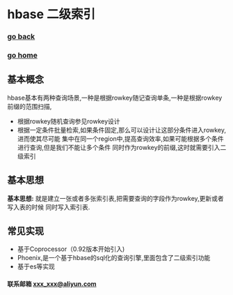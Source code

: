 # hbase 二级索引
### [go back](/x2q/hbase/hbase)      
### [go home](/x2q)       
## 基本概念
  hbase基本有两种查询场景,一种是根据rowkey随记查询单条,一种是根据rowkey前缀的范围扫描,
+ 根据rowkey随机查询参见rowkey设计
+ 根据一定条件批量检索,如果条件固定,那么可以设计让这部分条件进入rowkey,进而使其尽可能
集中在同一个region中,提高查询效率,如果可能根据多个条件进行查询,但是我们不能让多个条件
同时作为rowkey的前缀,这时就需要引入二级索引
## 基本思想
**基本思想:** 就是建立一张或者多张索引表,把需要查询的字段作为rowkey,更新或者写入表的时候
同时写入索引表.  
## 常见实现
+ 基于Coprocessor（0.92版本开始引入)
+ Phoenix,是一个基于hbase的sql化的查询引擎,里面包含了二级索引功能
+ 基于es等实现
                                  
                       

#### 联系邮箱 xxx_xxx@aliyun.com